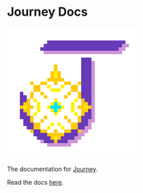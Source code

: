 # Journey Docs

![Journey Logo](static/img/logo.png)

The documentation for [Journey](https://github.com/whimxiqal/journey).

Read the docs [here](https://journey.whimxiqal.net).
